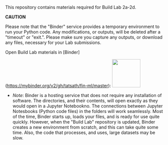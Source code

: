 This repository contains materials required for Build Lab 2a-2d.

**CAUTION**

Please note that the "Binder" service provides a temporary environment to run your Python code. Any modifications, or outputs, will be deleted after a "timeout" or "exit.". Please make sure you capture any outputs, or download any files, necessary for your Lab submissions.

Open Build Lab materials in [Binder]

(https://mybinder.org/v2/gh/tatsath/fin-ml/master):
<a href="https://mybinder.org/v2/gh/tatsath/fin-ml/master"><img src="https://matthiasbussonnier.com/posts/img/binder_logo_128x128.png" width="90" /></a>

* _Note_: Binder is a hosting service that does not require any installation of software. The directories, and their contents, will open exactly as they would open in a Jupyter Notebookno. The connections between Jupyter Notesbooks (Python code files) in the folders will work seamlessly. Most of the time, Binder starts up, loads your files, and is ready for use quite quickly. However, when the "Build Lab" repository is updated, Binder creates a new environment from scratch, and this can take quite some time. Also, the code that processes, and uses, large datasets may be slow.
